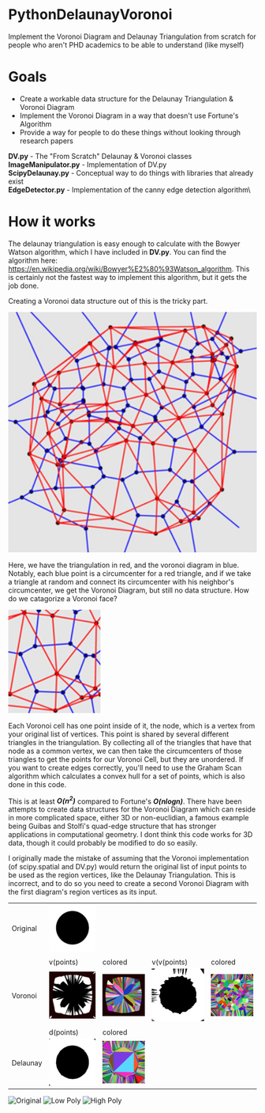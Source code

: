 # PythonDelaunayVoronoi
Implement the Voronoi Diagram and Delaunay Triangulation from scratch for people who aren't PHD academics to be able to understand (like myself)

# Goals
* Create a workable data structure for the Delaunay Triangulation & Voronoi Diagram
* Implement the Voronoi Diagram in a way that doesn't use Fortune's Algorithm
* Provide a way for people to do these things without looking through research papers

**DV.py** - The "From Scratch" Delaunay & Voronoi classes\
**ImageManipulator.py** - Implementation of DV.py\
**ScipyDelaunay.py** - Conceptual way to do things with libraries that already exist\
**EdgeDetector.py** - Implementation of the canny edge detection algorithm\

# How it works
The delaunay triangulation is easy enough to calculate with the Bowyer Watson algorithm, which I have included in **DV.py**. You can find the algorithm here: https://en.wikipedia.org/wiki/Bowyer%E2%80%93Watson_algorithm. This is certainly not the fastest way to implement this algorithm, but it gets the job done.

Creating a Voronoi data structure out of this is the tricky part.

![Graph](readme/T9HWeG8.png)

Here, we have the triangulation in red, and the voronoi diagram in blue. Notably, each blue point is a circumcenter for a red triangle, and if we take a triangle at random and connect its circumcenter with his neighbor's circumcenter, we get the Voronoi Diagram, but still no data structure. How do we catagorize a Voronoi face?

![MiniGraph](readme/0l01uSp.png)

Each Voronoi cell has one point inside of it, the node, which is a vertex from your original list of vertices. This point is shared by several different triangles in the triangulation. By collecting all of the triangles that have that node as a common vertex, we can then take the circumcenters of those triangles to get the points for our Voronoi Cell, but they are unordered. If you want to create edges correctly, you'll need to use the Graham Scan algorithm which calculates a convex hull for a set of points, which is also done in this code.

This is at least ***O(n<sup>2</sup>)*** compared to Fortune's ***O(nlogn)***. There have been attempts to create data structures for the Voronoi Diagram which can reside in more complicated space, either 3D or non-euclidian, a famous example being Guibas and Stolfi's quad-edge structure that has stronger applications in computational geometry. I dont think this code works for 3D data, though it could probably be modified to do so easily.

I originally made the mistake of assuming that the Voronoi implementation (of scipy.spatial and DV.py) would return
 the original list of input points to be used as the region vertices, like the Delaunay Triangulation. This is
  incorrect, and to do so you need to create a second Voronoi Diagram with the first diagram's region vertices as its
   input.

| | | | | |
| --- | --- | --- | --- | --- |
| Original | ![Circle](Images/Circle.jpg) |
||
| | v(points) | colored | v(v(points) | colored |
| Voronoi | ![VoronoiCircle](readme/VoronoiCircle.bmp) | ![VoronoiCircleColor](readme/VoronoiCircleColor.bmp)| ![Voronoi2Circle](readme/Voronoi2Circle.bmp) | ![Voronoi2Circle2Color](readme/Voronoi2CircleColor.bmp) |
||
| | d(points) | colored |
| Delaunay | ![DelaunayCircle](readme/DelaunayCircle.bmp) | ![DelaunayCircleColor](readme/DelaunayCircleColor.bmp) | | |




![Original](https://i.vgy.me/7PI5X6.gif)
![Low Poly](https://i.imgur.com/bpbsTKh.png)
![High Poly](https://i.imgur.com/J2d7axP.png)
